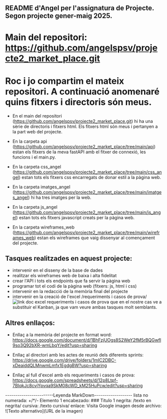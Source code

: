 ## README d'Angel per l'assignatura de Projecte. Segon projecte gener-maig 2025. 

# Main del repositori: https://github.com/angelspsv/projecte2_market_place.git

# Roc i jo compartim el mateix repositori. A continuació anomenaré quins fitxers i directoris són meus.

+ En el main del repositori (https://github.com/angelspsv/projecte2_market_place.git) hi ha una sèrie de directoris i fitxers html. Els fitxers html són meus i pertanyen a la part web del projecte.

+ En la carpeta api (https://github.com/angelspsv/projecte2_market_place/tree/main/api) estan els fitxers de la meva fastAPI amb el fitxer de connexió, les funcions i el main.py.

+ En la carpeta css_angel (https://github.com/angelspsv/projecte2_market_place/tree/main/css_angel) estan tots els fitxers css encarregats de donar estil a la pàgina web.

+ En la carpeta imatges_angel (https://github.com/angelspsv/projecte2_market_place/tree/main/imatges_angel) hi ha tres imatges per la web.

+ En la carpeta js_angel (https://github.com/angelspsv/projecte2_market_place/tree/main/js_angel) estan tots els fitxers javascript creats per la pàgina web.

+ En la carpeta wireframes_web (https://github.com/angelspsv/projecte2_market_place/tree/main/wireframes_web) estan els wireframes que vaig dissenyar al començament del projecte.


## Tasques realitzades en aquest projecte:

- intervenir en el disseny de la base de dades
- realitzar els wireframes web de baixa i alta fidelitat
- crear l'API i tots els endpoints que fa servir la pàgina web
- programar tot el codi de la pàgina web (fitxers: js, html i css)
- intervenir en la redacció de la memòria final del projecte
- intervenir en la creació de l'excel /requeriments i casos de prova/ ![link doc excel requeriments i casos de prova](https://docs.google.com/spreadsheets/d/12p8Ltpf-7BIqkJc8cvjYpvqa9SkM08cWD_kM25HuPcw/edit?usp=sharing) que en el nostre cas ve a substituir el Kanban, ja que vam veure ambas tasques molt semblants.




## Altres enllaços:

+ Enllaç a la memòria del projecte en format word: https://docs.google.com/document/d/1BhFzjUOgs8S2WeY2fM5rBQGwfl9so3Q92bXR-wmLbqY/edit?usp=sharing

+ Enllaç al directori amb les actes de reunió dels diferents sprints: https://drive.google.com/drive/folders/1mIC2DBC-xDeaiddQLMnwmLmfx1EgdgBW?usp=sharing

+ Enllaç al full d'excel amb els requeriments i casos de prova: https://docs.google.com/spreadsheets/d/12p8Ltpf-7BIqkJc8cvjYpvqa9SkM08cWD_kM25HuPcw/edit?usp=sharing







------------------------Leyenda MarkDown------------------- lista no numerada: +/*/- Elemento 1 encabezado: ### Titulo 1 negrita: /texto en negrita/ cursiva: /texto cursiva/ enlace: Visita Google imagen desde archivo: ![Texto alternativo](URL de la imagen)